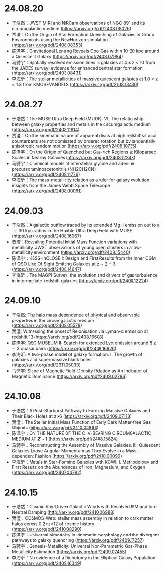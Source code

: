 # 24.08.20

- 于浩然：JWST MIRI and NIRCam observations of NGC 891 and its circumgalactic medium (https://arxiv.org/pdf/2408.08026)
- 贾澄：On the Origin of Star Formation Quenching of Galaxies in Group Environments using the NewHorizon simulation (https://arxiv.org/pdf/2408.08353)
- 陈泽宇：Gravitational Lensing Reveals Cool Gas within 10-20 kpc around a Quiescent Galaxy (https://arxiv.org/pdf/2408.07984)
- 马骋宇：Spatially resolved emission lines in galaxies at 4 ≤ z < 10 from the JADES survey: evidence for enhanced central star formation (https://arxiv.org/pdf/2403.08431)
- 李海昕：The stellar metallicities of massive quiescent galaxies at 1.0 < z < 1.3 from KMOS+VANDELS (https://arxiv.org/pdf/2108.13430)

# 24.08.27

- 于浩然：The MUSE Ultra Deep Field (MUDF). VI. The relationship between galaxy properties and metals in the circumgalactic medium (https://arxiv.org/pdf/2408.11914)
- 贾澄：On the kinematic nature of apparent discs at high redshifts:Local counterparts are not dominated by ordered rotation but by tangentially anisotropic random motion (https://arxiv.org/pdf/2408.10735)
- 陈泽宇：On the Origin of Quenched but Gas-rich Regions at Kiloparsec Scales in Nearby Galaxies (https://arxiv.org/pdf/2408.12348)
- 马骋宇：Chemical models of interstellar glycine and adenine precursoraminoacetonitrile (NH2CH2CN) (https://arxiv.org/pdf/2408.11776)
- 李海昕：The mass-metallicity relation as a ruler for galaxy evolution: insights from the James Webb Space Telescope (https://arxiv.org/pdf/2408.00061)

# 24.09.03

- 于浩然：A galactic outflow traced by its extended Mg II emission out to a $\sim30$ kpc radius in the Hubble Ultra Deep Field with MUSE (https://arxiv.org/pdf/2408.16067)
- 贾澄：Revealing Potential Initial Mass Function variations with metallicity: JWST observations of young open clusters in a low-metallicity environment (https://arxiv.org/pdf/2408.15440)
- 陈泽宇：KBSS-InCLOSE I: Design and First Results from the Inner CGM of QSO Line Of Sight Emitting Galaxies at z ∼ 2 − 3 (https://arxiv.org/pdf/2408.14647)
- 李海昕：The MAGPI Survey: the evolution and drivers of gas turbulence in intermediate-redshift galaxies (https://arxiv.org/pdf/2408.12224)

# 24.09.10

- 于浩然: The halo mass dependence of physical and observable properties in the circumgalactic medium (https://arxiv.org/pdf/2409.05578)
- 贾澄: Witnessing the onset of Reionisation via Lyman-α emission at redshift 13 (https://arxiv.org/pdf/2408.16608)
- 陈泽宇: QSO MUSEUM II: Search for extended Lyα emission around 8 z ∼ 3 quasar pairs (https://arxiv.org/pdf/2408.16826)
- 李海昕: A two-phase model of galaxy formation: I. The growth of galaxies and supermassive black holes (https://arxiv.org/pdf/2311.05030)
- 马骋宇: Slope of Magnetic Field-Density Relation as An Indicator of Magnetic Dominance (https://arxiv.org/pdf/2409.02786)

# 24.10.08

- 于浩然：A Post-Starburst Pathway to Forming Massive Galaxies and Their Black Holes at z>6 (https://arxiv.org/pdf/2409.07113)
- 贾澄：The Stellar Initial Mass Function of Early Dark Matter-free Gas Objects (https://arxiv.org/pdf/2410.02868)
- 陈泽宇：ON THE NATURE OF THE C IV-BEARING CIRCUMGALACTIC MEDIUM AT 𝒁 ∼ 1 (https://arxiv.org/pdf/2408.15824)
- 马骋宇：Reconstructing the Assembly of Massive Galaxies. III: Quiescent Galaxies Loose Angular Momentum as They Evolve in a Mass-dependent Fashion (https://arxiv.org/pdf/2410.00099)
- 李海昕：Metals in Star-Forming Galaxies with KCWI. I. Methodology and First Results on the Abundances of Iron, Magnesium, and Oxygen (https://arxiv.org/pdf/2407.04782)

# 24.10.15

- 于浩然：Cosmic Ray-Driven Galactic Winds with Resolved ISM and Ion-Neutral Damping (http://arxiv.org/pdf/2410.06988)
- 贾澄：COSMOS-Web: stellar mass assembly in relation to dark matter halos across 0.2\<z\<12 of cosmic history (https://arxiv.org/pdf/2410.08290)
- 陈泽宇：Universal bimodality in kinematic morphology and the divergent pathways to galaxy quenching (https://arxiv.org/pdf/2409.17257)
- 马骋宇：Genesis-Metallicity: Universal Non-Parametric Gas-Phase Metallicity Estimation (https://arxiv.org/pdf/2409.07455)
- 李海昕：No evidence of a Dichotomy in the Elliptical Galaxy Population (https://arxiv.org/pdf/2409.16349)
